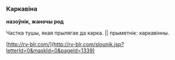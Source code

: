 ### Каркавіна
**назоўнік, жаночы род**

Частка тушы, якая прылягае да карка. || прыметнік: каркавінны.

<a rel="author">[http://rv-blr.com/](http://rv-blr.com/slounik.jsp?letterId=0&maskId=0&pageId=1339)</a>

